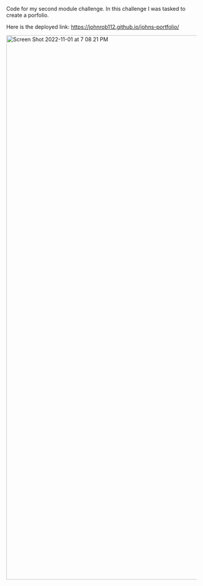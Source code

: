 Code for my second module challenge. In this challenge I was tasked to create a porfolio.

Here is the deployed link: https://johnrob112.github.io/johns-portfolio/ 




<img width="1440" alt="Screen Shot 2022-11-01 at 7 08 21 PM" src="https://user-images.githubusercontent.com/107014086/199359112-146303f0-369d-4d5a-890f-728c639bfefa.png">
